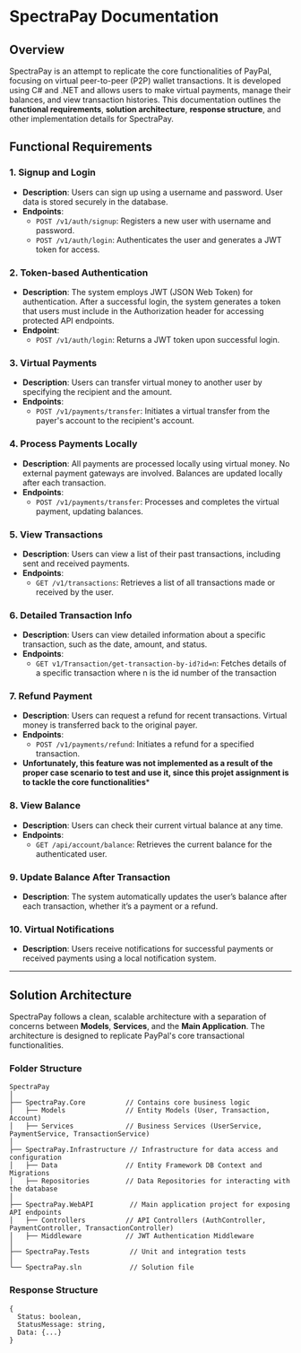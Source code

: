 # SpectraPay Documentation

## Overview
SpectraPay is an attempt to replicate the core functionalities of PayPal, focusing on virtual peer-to-peer (P2P) wallet transactions. It is developed using C# and .NET and allows users to make virtual payments, manage their balances, and view transaction histories. This documentation outlines the **functional requirements**, **solution architecture**, **response structure**, and other implementation details for SpectraPay.

## Functional Requirements

### 1. Signup and Login
- **Description**: Users can sign up using a username and password. User data is stored securely in the database.
- **Endpoints**:
  - `POST /v1/auth/signup`: Registers a new user with username and password.
  - `POST /v1/auth/login`: Authenticates the user and generates a JWT token for access.

### 2. Token-based Authentication
- **Description**: The system employs JWT (JSON Web Token) for authentication. After a successful login, the system generates a token that users must include in the Authorization header for accessing protected API endpoints.
- **Endpoint**:
  - `POST /v1/auth/login`: Returns a JWT token upon successful login.

### 3. Virtual Payments
- **Description**: Users can transfer virtual money to another user by specifying the recipient and the amount.
- **Endpoints**:
  - `POST /v1/payments/transfer`: Initiates a virtual transfer from the payer's account to the recipient's account.

### 4. Process Payments Locally
- **Description**: All payments are processed locally using virtual money. No external payment gateways are involved. Balances are updated locally after each transaction.
- **Endpoints**:
  - `POST /v1/payments/transfer`: Processes and completes the virtual payment, updating balances.

### 5. View Transactions
- **Description**: Users can view a list of their past transactions, including sent and received payments.
- **Endpoints**:
  - `GET /v1/transactions`: Retrieves a list of all transactions made or received by the user.

### 6. Detailed Transaction Info
- **Description**: Users can view detailed information about a specific transaction, such as the date, amount, and status.
- **Endpoints**:
  - `GET v1/Transaction/get-transaction-by-id?id=n`: Fetches details of a specific transaction where n is the id number of the transaction

### 7. Refund Payment
- **Description**: Users can request a refund for recent transactions. Virtual money is transferred back to the original payer.
- **Endpoints**:
  - `POST /v1/payments/refund`: Initiates a refund for a specified transaction.
- **Unfortunately, this feature was not implemented as a result of the proper case scenario to test and use it, since this projet assignment is to tackle the core functionalities***

### 8. View Balance
- **Description**: Users can check their current virtual balance at any time.
- **Endpoints**:
  - `GET /api/account/balance`: Retrieves the current balance for the authenticated user.

### 9. Update Balance After Transaction
- **Description**: The system automatically updates the user’s balance after each transaction, whether it’s a payment or a refund.

### 10. Virtual Notifications
- **Description**: Users receive notifications for successful payments or received payments using a local notification system.

---

## Solution Architecture

SpectraPay follows a clean, scalable architecture with a separation of concerns between **Models**, **Services**, and the **Main Application**. The architecture is designed to replicate PayPal's core transactional functionalities.

### Folder Structure

```plaintext
SpectraPay
│
├── SpectraPay.Core          // Contains core business logic
│   ├── Models               // Entity Models (User, Transaction, Account)
│   ├── Services             // Business Services (UserService, PaymentService, TransactionService)
│
├── SpectraPay.Infrastructure // Infrastructure for data access and configuration
│   ├── Data                 // Entity Framework DB Context and Migrations
│   ├── Repositories         // Data Repositories for interacting with the database
│
├── SpectraPay.WebAPI         // Main application project for exposing API endpoints
│   ├── Controllers          // API Controllers (AuthController, PaymentController, TransactionController)
│   ├── Middleware           // JWT Authentication Middleware
│
├── SpectraPay.Tests          // Unit and integration tests
│
└── SpectraPay.sln            // Solution file
```

### Response Structure

```plaintext
{
  Status: boolean,
  StatusMessage: string,
  Data: {...}
}


